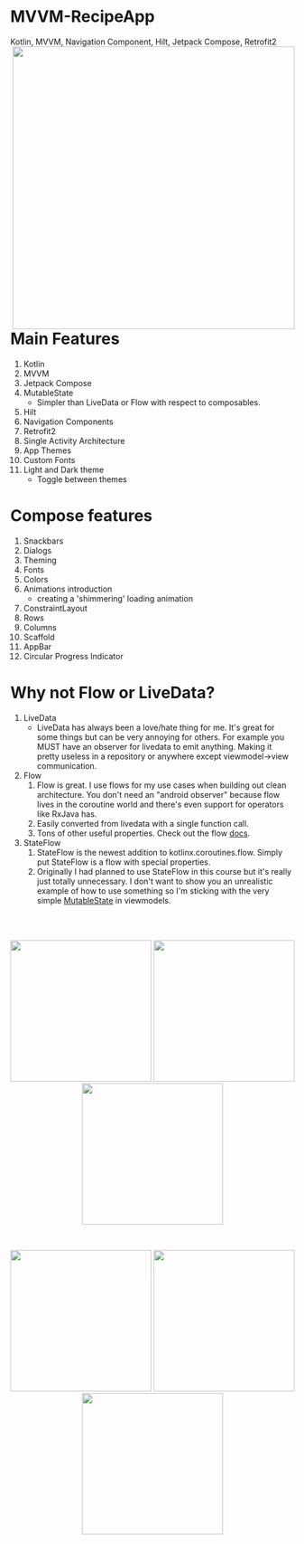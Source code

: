# MVVM-RecipeApp
Kotlin, MVVM, Navigation Component, Hilt, Jetpack Compose, Retrofit2
<br>
<img align="right" src="https://user-images.githubusercontent.com/76838562/173254331-aa79eb39-653b-4a1c-8c65-ad3b337ff368.jpg" width="500">

# Main Features
1. Kotlin
2. MVVM
3. Jetpack Compose
4. MutableState
	- Simpler than LiveData or Flow with respect to composables.
5. Hilt
6. Navigation Components
7. Retrofit2
8. Single Activity Architecture
9. App Themes
10. Custom Fonts
11. Light and Dark theme
	- Toggle between themes


# Compose features
1. Snackbars
2. Dialogs
3. Theming
4. Fonts
5. Colors
6. Animations introduction
	- creating a 'shimmering' loading animation
7. ConstraintLayout
8. Rows
9. Columns
10. Scaffold
11. AppBar
12. Circular Progress Indicator


# Why not Flow or LiveData?
1. LiveData
	- LiveData has always been a love/hate thing for me. It's great for some things but can be very annoying for others. For example you MUST have an observer for livedata to emit anything. Making it pretty useless in a repository or anywhere except viewmodel->view communication.
1. Flow
	1. Flow is great. I use flows for my use cases when building out clean architecture. You don't need an "android observer" because flow lives in the coroutine world and there's even support for operators like RxJava has.
	1. Easily converted from livedata with a single function call.
	1. Tons of other useful properties. Check out the flow [docs](https://kotlin.github.io/kotlinx.coroutines/kotlinx-coroutines-core/kotlinx.coroutines.flow/).
1. StateFlow
	1. StateFlow is the newest addition to kotlinx.coroutines.flow. Simply put StateFlow is a flow with special properties.
	1. Originally I had planned to use StateFlow in this course but it's really just totally unnecessary. I don't want to show you an unrealistic example of how to use something so I'm sticking with the very simple [MutableState](https://developer.android.com/reference/kotlin/androidx/compose/runtime/MutableState) in viewmodels.

<br>
<br>
<p align="center">
  <img src="https://user-images.githubusercontent.com/76838562/178115342-0de3b46f-f818-4b6b-842a-7283881041fc.png" width="250"/>
  <img src="https://user-images.githubusercontent.com/76838562/178115363-ff005cff-ddac-472f-9bb9-e353fec6835d.png" width="250"/>
  <img src="https://user-images.githubusercontent.com/76838562/178115382-fdc0ff4b-b9d3-49cd-9b45-d1c10cc556ce.png" width="250"/>
</p>
<br>
<p align="center">
  <img src="https://user-images.githubusercontent.com/76838562/178115404-4c8f46a4-ada8-40a7-8978-9f836128fdf6.png" width="250"/>
  <img src="https://user-images.githubusercontent.com/76838562/178115463-535a312f-1500-43e2-b6f6-f8af0dc4119e.png" width="250"/>
  <img src="https://user-images.githubusercontent.com/76838562/178115481-929b2d24-bdf9-4fab-a569-082e118d990d.png" width="250"/>

</p>
<br>

